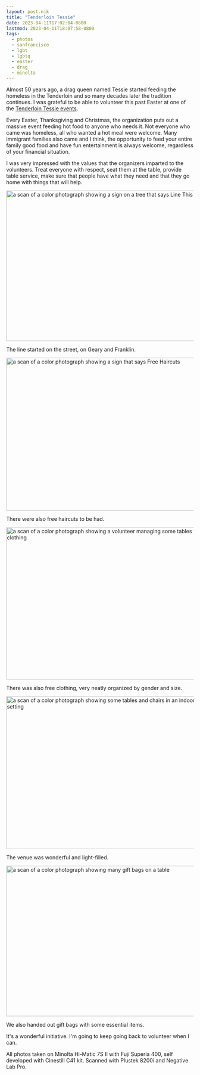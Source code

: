 ```yaml
---
layout: post.njk
title: "Tenderloin Tessie"
date: 2023-04-11T17:02:04-0800
lastmod: 2023-04-11T18:07:58-0800
tags:
  - photos
  - sanfrancisco
  - lgbt
  - lgbtq
  - easter
  - drag
  - minolta
---
```

Almost 50 years ago, a drag queen named Tessie started feeding the homeless in the Tenderloin and so many decades later the tradition continues. I was grateful to be able to volunteer this past Easter at one of the [Tenderloin Tessie events](http://www.tenderlointessie.com).

Every Easter, Thanksgiving and Christmas, the organization puts out a massive event feeding hot food to anyone who needs it. Not everyone who came was homeless, all who wanted a hot meal were welcome. Many immigrant families also came and I think, the opportunity to feed your entire family good food and have fun entertainment is always welcome, regardless of your financial situation.

I was very impressed with the values that the organizers imparted to the volunteers. Treat everyone with respect, seat them at the table, provide table service, make sure that people have what they need and that they go home with things that will help.

<img src="/photos/uploads/9f601f2a5a.jpg" width="600" height="404" alt="a scan of a color photograph showing a sign on a tree that says Line This Way" />

The line started on the street, on Geary and Franklin.

<img src="/photos/uploads/e7aee000fa.jpg" width="600" height="410" alt="a scan of a color photograph showing a sign that says Free Haircuts" />

There were also free haircuts to be had.

<img src="/photos/uploads/b01a48b846.jpg" width="600" height="409" alt="a scan of a color photograph showing  a volunteer managing some tables with free clothing" />

There was also free clothing, very neatly organized by gender and size.

<img src="/photos/uploads/dac22fd7c8.jpg" width="600" height="410" alt="a scan of a color photograph showing some tables and chairs in an indoor church setting" />

The venue was wonderful and light-filled.

<img src="/photos/uploads/2843453d36.jpg" width="600" height="404" alt="a scan of a color photograph showing many gift bags on a table" />

We also handed out gift bags with some essential items.

It's a wonderful initiative. I'm going to keep going back to volunteer when I can.

All photos taken on Minolta Hi-Matic 7S II with Fuji Superia 400, self developed with Cinestill C41 kit. Scanned with Plustek 8200i and Negative Lab Pro.
